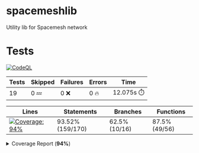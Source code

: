 # spacemeshlib

Utility lib for Spacemesh network

# Tests

[![CodeQL](https://github.com/andreivcodes/spacemeshlib/actions/workflows/codeql-analysis.yml/badge.svg?branch=main)](https://github.com/andreivcodes/spacemeshlib/actions/workflows/codeql-analysis.yml)


| Tests | Skipped | Failures | Errors | Time |
| ----- | ------- | -------- | -------- | ------------------ |
| 19 | 0 :zzz: | 0 :x: | 0 :fire: | 12.075s :stopwatch: |


| Lines | Statements | Branches | Functions |
| ----- | ------- | -------- | -------- |
| <a href="https://github.com/andreivcodes/spacemeshlib/blob/b68bff846967e55535851939490a1fb79c7c028f/README.md"><img alt="Coverage: 94%" src="https://img.shields.io/badge/Coverage-94%25-brightgreen.svg" /></a><br/> | 93.52% (159/170) | 62.5% (10/16) | 87.5% (49/56) |


<details><summary>Coverage Report (<b>94%</b>)</summary><table><tr><th>File</th><th>% Stmts</th><th>% Branch</th><th>% Funcs</th><th>% Lines</th><th>Uncovered Line #s</th></tr><tbody><tr><td><b>All files</b></td><td><b>93.52</b></td><td><b>62.5</b></td><td><b>87.5</b></td><td><b>94.53</b></td><td></td></tr><tr><td><!-- Jest Coverage Comment --> <a href="https://github.com/andreivcodes/spacemeshlib/blob/b68bff846967e55535851939490a1fb79c7c028f/channels.ts">channels.ts</a></td><td>100</td><td>50</td><td>100</td><td>100</td><td><a href="https://github.com/andreivcodes/spacemeshlib/blob/b68bff846967e55535851939490a1fb79c7c028f/channels.ts#L11-L20">1120</a></td></tr><tr><td><!-- Jest Coverage Comment --> <a href="https://github.com/andreivcodes/spacemeshlib/blob/b68bff846967e55535851939490a1fb79c7c028f/crypto.ts">crypto.ts</a></td><td>93.51</td><td>100</td><td>84.44</td><td>91.76</td><td><a href="https://github.com/andreivcodes/spacemeshlib/blob/b68bff846967e55535851939490a1fb79c7c028f/crypto.ts#L28">28</a>, <a href="https://github.com/andreivcodes/spacemeshlib/blob/b68bff846967e55535851939490a1fb79c7c028f/crypto.ts#L42">42</a>, <a href="https://github.com/andreivcodes/spacemeshlib/blob/b68bff846967e55535851939490a1fb79c7c028f/crypto.ts#L58">58</a>, <a href="https://github.com/andreivcodes/spacemeshlib/blob/b68bff846967e55535851939490a1fb79c7c028f/crypto.ts#L74">74</a>, <a href="https://github.com/andreivcodes/spacemeshlib/blob/b68bff846967e55535851939490a1fb79c7c028f/crypto.ts#L92">92</a>, <a href="https://github.com/andreivcodes/spacemeshlib/blob/b68bff846967e55535851939490a1fb79c7c028f/crypto.ts#L111">111</a>, <a href="https://github.com/andreivcodes/spacemeshlib/blob/b68bff846967e55535851939490a1fb79c7c028f/crypto.ts#L168">168</a></td></tr><tr><td><!-- Jest Coverage Comment --> <a href="https://github.com/andreivcodes/spacemeshlib/blob/b68bff846967e55535851939490a1fb79c7c028f/global_state.ts">global_state.ts</a></td><td>91.17</td><td>25</td><td>100</td><td>100</td><td><a href="https://github.com/andreivcodes/spacemeshlib/blob/b68bff846967e55535851939490a1fb79c7c028f/global_state.ts#L10">10</a>, <a href="https://github.com/andreivcodes/spacemeshlib/blob/b68bff846967e55535851939490a1fb79c7c028f/global_state.ts#L29-L50">29<!-- Jest Coverage Comment -->50</a></td></tr><tr><td><!-- Jest Coverage Comment --> <a href="https://github.com/andreivcodes/spacemeshlib/blob/b68bff846967e55535851939490a1fb79c7c028f/tx.ts">tx.ts</a></td><td>90.9</td><td>50</td><td>100</td><td>100</td><td><a href="https://github.com/andreivcodes/spacemeshlib/blob/b68bff846967e55535851939490a1fb79c7c028f/tx.ts#L12">12</a></td></tr></tbody></table></details>

